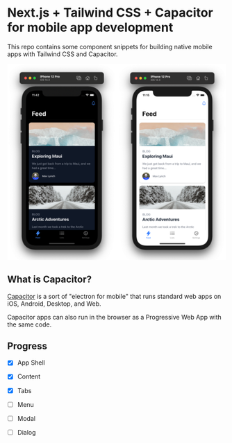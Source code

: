 # Next.js + Tailwind CSS + Capacitor for mobile app development

This repo contains some component snippets for building native mobile apps with Tailwind CSS and Capacitor.

![screenshot.png](screenshot.png)

## What is Capacitor?

[Capacitor](https://capacitorjs.com/) is a sort of "electron for mobile" that runs standard web apps on iOS, Android, Desktop, and Web. 

Capacitor apps can also run in the browser as a Progressive Web App with the same code.



## Progress

- [x] App Shell
- [x] Content
- [x] Tabs
- [ ] Menu
- [ ] Modal
- [ ] Dialog

